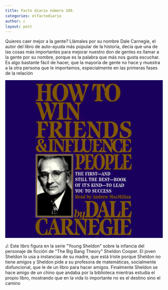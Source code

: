 ```yaml
---
title: Facto diario número 109.
categories: elfactodiario
author: c
layout: post
---
```

Quieres caer mejor a la gente? Llámales por su nombre
Dale Carnegie, el autor del libro de auto-ayuda más popular de la historia, decía que una de las cosas más importantes para mejorar nuestro don de gentes es llamar a la gente por su nombre, porque es la palabra que más nos gusta escuchar. Es algo bastante fácil de hacer, que la mayoría de gente no hace y muestra a la otra persona que le importamos, especialmente en las primeras fases de la relación

![2025_07_27_10_14_33_untitled-1.webp](/assets/2025_07_27_10_14_33_untitled-1.webp)

J: Este libro figura en la serie "Young Sheldon" sobre la infancia del personaje de ficción de "The Big Bang Theory" Sheldon Cooper. El joven Sheldon lo usa a instancias de su madre, que está triste porque Sheldon no tiene amigos y Sheldon pide a su profesora de matemáticas, socialmente disfuncional, que le de un libro para hacer amigos. Finalmente Sheldon se hace amigo de un chino que andaba por la biblioteca mientras estudia el propio libro, mostrando que en la vida lo importante no es el destino sino el camino
